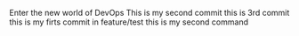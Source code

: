 Enter the new world of DevOps 
This is my second commit 
this is 3rd commit
this is my firts commit in feature/test
this is my second command 
